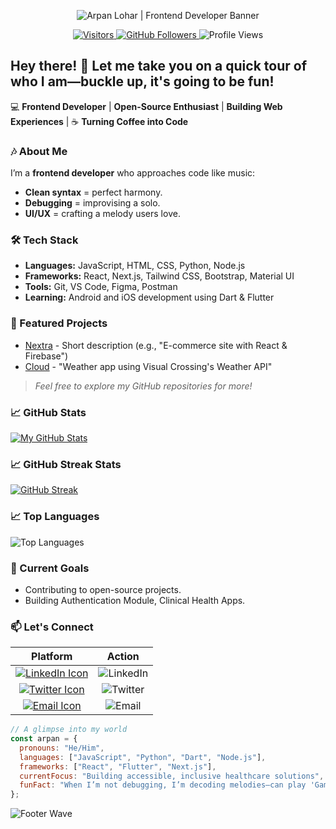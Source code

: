 <p align="center">
  <img
    src="https://capsule-render.vercel.app/api?type=waving&height=300&color=gradient&text=Arpan%20Lohar&fontSize=80&fontAlign=50&fontAlignY=40&desc=Frontend%20Developer%20%7C%20Open%20Source%20Enthusiast%20%7C%20Learning%20Flutter&descSize=20&animation=twinkling"
    alt="Arpan Lohar | Frontend Developer Banner"
    style="max-width: 100%; height: auto;"
  />
</p>

<p align="center">
  <a href="https://visitorbadge.io/status?path=https%3A%2F%2Fgithub.com%2Fdevarpanlohar">
    <img src="https://api.visitorbadge.io/api/visitors?path=https%3A%2F%2Fgithub.com%2Fdevarpanlohar&countColor=%23263759&style=flat-square" alt="Visitors" />
  </a>
  <a href="https://github.com/devarpanlohar?tab=followers">
    <img src="https://img.shields.io/github/followers/devarpanlohar?logo=github&style=flat-square&color=1DA1F2" alt="GitHub Followers" />
  </a>
  <img src="https://komarev.com/ghpvc/?username=devarpanlohar&color=blue&style=flat-square" alt="Profile Views" />
</p>

## Hey there! 🌟 Let me take you on a quick tour of who I am—buckle up, it's going to be fun!

💻 **Frontend Developer** | **Open-Source Enthusiast** | **Building Web Experiences** | ☕ **Turning Coffee into Code**

### 🎶 About Me

I’m a **frontend developer** who approaches code like music:

- **Clean syntax** = perfect harmony.
- **Debugging** = improvising a solo.
- **UI/UX** = crafting a melody users love.

### 🛠️ Tech Stack

- **Languages:** JavaScript, HTML, CSS, Python, Node.js
- **Frameworks:** React, Next.js, Tailwind CSS, Bootstrap, Material UI
- **Tools:** Git, VS Code, Figma, Postman
- **Learning:** Android and iOS development using Dart & Flutter

### 🚀 Featured Projects

- [Nextra](https://github.com/devarpanlohar/nextra) - Short description (e.g., "E-commerce site with React & Firebase")
- [Cloud](https://github.com/devarpanlohar/cloud) - "Weather app using Visual Crossing's Weather API"

> _Feel free to explore my GitHub repositories for more!_  

### 📈 GitHub Stats

[![My GitHub Stats](https://github-readme-stats.vercel.app/api?username=devarpanlohar&show_icons=true&theme=radical)](https://github.com/devarpanlohar)

### 📈 GitHub Streak Stats

[![GitHub Streak](https://github-readme-streak-stats.herokuapp.com?user=devarpanlohar&theme=blueberry)](https://git.io/streak-stats)

### 📈 Top Languages

<img src="https://github-readme-stats.vercel.app/api/top-langs/?username=devarpanlohar&layout=compact&theme=radical&hide_border=true" alt="Top Languages" />

### 🌱 Current Goals

- Contributing to open-source projects.
- Building Authentication Module, Clinical Health Apps.

### 📫 Let's Connect

| Platform | Action |
|:-------------:|:------:|
| [![LinkedIn Icon](https://img.icons8.com/fluency/22/linkedin.png)](https://www.linkedin.com/in/yourprofile) | <img src="https://img.shields.io/badge/LinkedIn-0077B5?logo=linkedin&logoColor=white&style=for-the-badge" alt="LinkedIn" /> |
| [![Twitter Icon](https://img.icons8.com/ios-filled/22/twitterx--v1.png)](https://twitter.com/yourhandle) | <img src="https://img.shields.io/badge/Twitter-1DA1F2?logo=twitter&logoColor=white&style=for-the-badge" alt="Twitter" /> |
| [![Email Icon](https://img.icons8.com/emoji/22/e-mail.png)](mailto:devarpanlohar@gmail.com) | <img src="https://img.shields.io/badge/Gmail-D14836?logo=gmail&logoColor=white&style=for-the-badge" alt="Email" /> |

```js
// A glimpse into my world
const arpan = {
  pronouns: "He/Him",
  languages: ["JavaScript", "Python", "Dart", "Node.js"],
  frameworks: ["React", "Flutter", "Next.js"],
  currentFocus: "Building accessible, inclusive healthcare solutions",
  funFact: "When I’m not debugging, I’m decoding melodies—can play 'Game of Thrones OST' backwards while crafting beats 🎸",
};
```

![Footer Wave](https://capsule-render.vercel.app/api?type=waving&color=gradient&height=150&section=footer&fontSize=50&fontAlign=50&fontAlignY=65)
